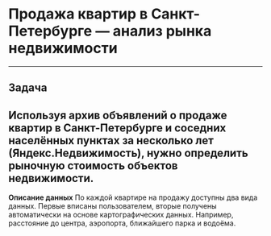 # Продажа квартир в Санкт-Петербурге — анализ рынка недвижимости
---
**Задача**
---
Используя архив объявлений о продаже квартир в Санкт-Петербурге и соседних населённых пунктах за несколько лет (Яндекс.Недвижимость), нужно определить рыночную стоимость объектов недвижимости.
---
**Описание данных**
По каждой квартире на продажу доступны два вида данных. Первые вписаны пользователем, вторые получены автоматически на основе картографических данных. Например, расстояние до центра, аэропорта, ближайшего парка и водоёма.
